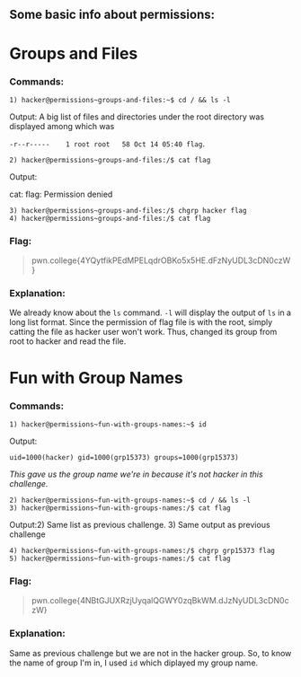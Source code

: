## Some basic info about permissions:

# Groups and Files
### Commands:
```
1) hacker@permissions~groups-and-files:~$ cd / && ls -l
```
Output: A big list of files and directories under the root directory was displayed among which was

`-r--r-----    1 root root   58 Oct 14 05:40 flag`.
```
2) hacker@permissions~groups-and-files:/$ cat flag
```
Output: 

cat: flag: Permission denied
```
3) hacker@permissions~groups-and-files:/$ chgrp hacker flag
4) hacker@permissions~groups-and-files:/$ cat flag
```
### Flag:
>pwn.college{4YQytfikPEdMPELqdrOBKo5x5HE.dFzNyUDL3cDN0czW}
### Explanation:
We already know about the `ls` command. `-l` will display the output of `ls` in a long list format. Since the permission of flag file is with the root, simply catting the file as hacker user won't work. Thus, changed its group from root to hacker and read the file.

# Fun with Group Names
### Commands:
```
1) hacker@permissions~fun-with-groups-names:~$ id
```
Output:

`uid=1000(hacker) gid=1000(grp15373) groups=1000(grp15373)`

_This gave us the group name we're in because it's not hacker in this challenge._
```
2) hacker@permissions~fun-with-groups-names:~$ cd / && ls -l
3) hacker@permissions~fun-with-groups-names:/$ cat flag
```
Output:2) Same list as previous challenge. 3) Same output as previous challenge
```
4) hacker@permissions~fun-with-groups-names:/$ chgrp grp15373 flag
5) hacker@permissions~fun-with-groups-names:/$ cat flag
```
### Flag:
>pwn.college{4NBtGJUXRzjUyqalQGWY0zqBkWM.dJzNyUDL3cDN0czW}
### Explanation:
Same as previous challenge but we are not in the hacker group. So, to know the name of group I'm in, I used `id` which diplayed my group name.

